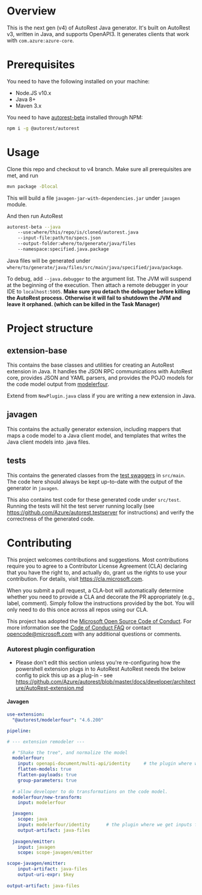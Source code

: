 # Overview
This is the next gen (v4) of AutoRest Java generator. It's built on AutoRest v3, written in Java, and supports OpenAPI3. It generates clients that work with `com.azure:azure-core`.

# Prerequisites
You need to have the following installed on your machine:

- Node.JS v10.x
- Java 8+
- Maven 3.x

You need to have [autorest-beta](https://www.npmjs.com/package/@autorest/autorest) installed through NPM:

```bash
npm i -g @autorest/autorest
```

# Usage
Clone this repo and checkout to v4 branch. Make sure all prerequisites are met, and run

```bash
mvn package -Dlocal
```

This will build a file `javagen-jar-with-dependencies.jar` under `javagen` module.

And then run AutoRest

```bash
autorest-beta --java
    --use:where/this/repo/is/cloned/autorest.java
    --input-file:path/to/specs.json
    --output-folder:where/to/generate/java/files
    --namespace:specified.java.package
```

Java files will be generated under `where/to/generate/java/files/src/main/java/specified/java/package`.

To debug, add `--java.debugger` to the argument list. The JVM will suspend at the beginning of the execution. Then attach a remote debugger in your IDE to `localhost:5005`. **Make sure you detach the debugger before killing the AutoRest process. Otherwise it will fail to shutdown the JVM and leave it orphaned. (which can be killed in the Task Manager)**

# Project structure
## extension-base
This contains the base classes and utilities for creating an AutoRest extension in Java. It handles the JSON RPC communications with AutoRest core, provides JSON and YAML parsers, and provides the POJO models for the code model output from [modelerfour](https://github.com/Azure/autorest.modelerfour/).

Extend from `NewPlugin.java` class if you are writing a new extension in Java.

## javagen
This contains the actually generator extension, including mappers that maps a code model to a Java client model, and templates that writes the Java client models into .java files.

## tests
This contains the generated classes from the [test swaggers](https://github.com/Azure/autorest.testserver/tree/master/swagger) in `src/main`. The code here should always be kept up-to-date with the output of the generator in `javagen`. 

This also contains test code for these generated code under `src/test`. Running the tests will hit the test server running locally (see https://github.com/Azure/autorest.testserver for instructions) and verify the correctness of the generated code.

# Contributing

This project welcomes contributions and suggestions.  Most contributions require you to agree to a
Contributor License Agreement (CLA) declaring that you have the right to, and actually do, grant us
the rights to use your contribution. For details, visit https://cla.microsoft.com.

When you submit a pull request, a CLA-bot will automatically determine whether you need to provide
a CLA and decorate the PR appropriately (e.g., label, comment). Simply follow the instructions
provided by the bot. You will only need to do this once across all repos using our CLA.

This project has adopted the [Microsoft Open Source Code of Conduct](https://opensource.microsoft.com/codeofconduct/).
For more information see the [Code of Conduct FAQ](https://opensource.microsoft.com/codeofconduct/faq/) or
contact [opencode@microsoft.com](mailto:opencode@microsoft.com) with any additional questions or comments.


### Autorest plugin configuration
- Please don't edit this section unless you're re-configuring how the powershell extension plugs in to AutoRest
AutoRest needs the below config to pick this up as a plug-in - see https://github.com/Azure/autorest/blob/master/docs/developer/architecture/AutoRest-extension.md


#### Javagen

``` yaml
use-extension:
  "@autorest/modelerfour": "4.6.200"

pipeline:

# --- extension remodeler ---

  # "Shake the tree", and normalize the model
  modelerfour:
    input: openapi-document/multi-api/identity     # the plugin where we get inputs from
    flatten-models: true
    flatten-payloads: true
    group-parameters: true
  
  # allow developer to do transformations on the code model.
  modelerfour/new-transform:
    input: modelerfour

  javagen:
    scope: java
    input: modelerfour/identity      # the plugin where we get inputs from
    output-artifact: java-files
    
  javagen/emitter:
    input: javagen
    scope: scope-javagen/emitter

scope-javagen/emitter:
    input-artifact: java-files
    output-uri-expr: $key
  
output-artifact: java-files
```
